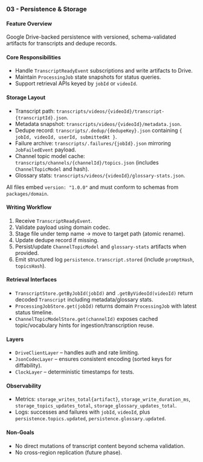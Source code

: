 ### 03 - Persistence & Storage

#### Feature Overview

Google Drive-backed persistence with versioned, schema-validated artifacts for transcripts and dedupe records.

#### Core Responsibilities

- Handle `TranscriptReadyEvent` subscriptions and write artifacts to Drive.
- Maintain `ProcessingJob` state snapshots for status queries.
- Support retrieval APIs keyed by `jobId` or `videoId`.

#### Storage Layout

- Transcript path: `transcripts/videos/{videoId}/transcript-{transcriptId}.json`.
- Metadata snapshot: `transcripts/videos/{videoId}/metadata.json`.
- Dedupe record: `transcripts/.dedup/{dedupeKey}.json` containing `{ jobId, videoId, userId, submittedAt }`.
- Failure archive: `transcripts/.failures/{jobId}.json` mirroring `JobFailedEvent` payload.
- Channel topic model cache: `transcripts/channels/{channelId}/topics.json` (includes `ChannelTopicModel` and hash).
- Glossary stats: `transcripts/videos/{videoId}/glossary-stats.json`.

All files embed `version: "1.0.0"` and must conform to schemas from `packages/domain`.

#### Writing Workflow

1. Receive `TranscriptReadyEvent`.
2. Validate payload using domain codec.
3. Stage file under temp name → move to target path (atomic rename).
4. Update dedupe record if missing.
5. Persist/update `ChannelTopicModel` and `glossary-stats` artifacts when provided.
6. Emit structured log `persistence.transcript.stored` (include `promptHash`, `topicsHash`).

#### Retrieval Interfaces

- `TranscriptStore.getByJobId(jobId)` and `.getByVideoId(videoId)` return decoded `Transcript` including metadata/glossary stats.
- `ProcessingJobStore.get(jobId)` returns domain `ProcessingJob` with latest status timeline.
- `ChannelTopicModelStore.get(channelId)` exposes cached topic/vocabulary hints for ingestion/transcription reuse.

#### Layers

- `DriveClientLayer` – handles auth and rate limiting.
- `JsonCodecLayer` – ensures consistent encoding (sorted keys for diffability).
- `ClockLayer` – deterministic timestamps for tests.

#### Observability

- Metrics: `storage_writes_total{artifact}`, `storage_write_duration_ms`, `storage_topics_updates_total`, `storage_glossary_updates_total`.
- Logs: successes and failures with `jobId`, `videoId`, plus `persistence.topics.updated`, `persistence.glossary.updated`.

#### Non-Goals

- No direct mutations of transcript content beyond schema validation.
- No cross-region replication (future phase).
